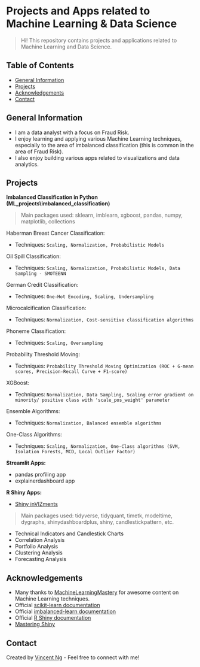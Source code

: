 # Projects and Apps related to Machine Learning & Data Science
> Hi! This repository contains projects and applications related to Machine Learning and Data Science.

## Table of Contents
* [General Information](#general-information)
* [Projects](#projects)
* [Acknowledgements](#acknowledgements)
* [Contact](#contact)

## General Information
- I am a data analyst with a focus on Fraud Risk.
- I enjoy learning and applying various Machine Learning techniques, especially to the area of imbalanced classification (this is common in the area of Fraud Risk).
- I also enjoy building various apps related to visualizations and data analytics.

## Projects
**Imbalanced Classification in Python (ML_projects\imbalanced_classification)**
> Main packages used: sklearn, imblearn, xgboost, pandas, numpy, matplotlib, collections

Haberman Breast Cancer Classification:
- Techniques: `Scaling, Normalization, Probabilistic Models`

Oil Spill Classification:
* Techniques: `Scaling, Normalization, Probabilistic Models, Data Sampling - SMOTEENN`

German Credit Classification:
* Techniques: `One-Hot Encoding, Scaling, Undersampling`

Microcalcification Classification:
- Techniques: `Normalization, Cost-sensitive classification algorithms`

Phoneme Classification:
- Techniques: `Scaling, Oversampling`

Probability Threshold Moving:
- Techniques: `Probability Threshold Moving Optimization (ROC + G-mean scores, Precision-Recall Curve + F1-score)`

XGBoost:
- Techniques: `Normalization, Data Sampling, Scaling error gradient on minority/ positive class with 'scale_pos_weight' parameter`

Ensemble Algorithms:
- Techniques: `Normalization, Balanced ensemble algorithms`

One-Class Algorithms:
- Techniques: `Scaling, Normalization, One-Class algorithms (SVM, Isolation Forests, MCD, Local Outlier Factor)`

**Streamlit Apps:**
- pandas profiling app
- explainerdashboard app

**R Shiny Apps:**
* [Shiny inVIZments](https://vincentngwk.shinyapps.io/shinyinVIZments/)
> Main packages used: tidyverse, tidyquant, timetk, modeltime, dygraphs, shinydashboardplus, shiny, candlestickpattern, etc.
- Technical Indicators and Candlestick Charts
- Correlation Analysis
- Portfolio Analysis
- Clustering Analysis
- Forecasting Analysis

## Acknowledgements
- Many thanks to [MachineLearningMastery](https://machinelearningmastery.com/blog/) for awesome content on Machine Learning techniques.
- Official [scikit-learn documentation](https://scikit-learn.org/stable/)
- Official [imbalanced-learn documentation](https://imbalanced-learn.org/stable/index.html)
- Official [R Shiny documentation](https://shiny.rstudio.com/)
- [Mastering Shiny](https://mastering-shiny.org/)

## Contact
Created by [Vincent Ng](https://www.linkedin.com/in/ngweekiensg/) - Feel free to connect with me!